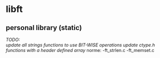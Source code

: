 # libft
## personal library (static)

*TODO:  
update all strings functions to use BIT-WISE operations
update ctype.h functions with a header defined array*
	norme:
	-ft_strlen.c
	-ft_memset.c
